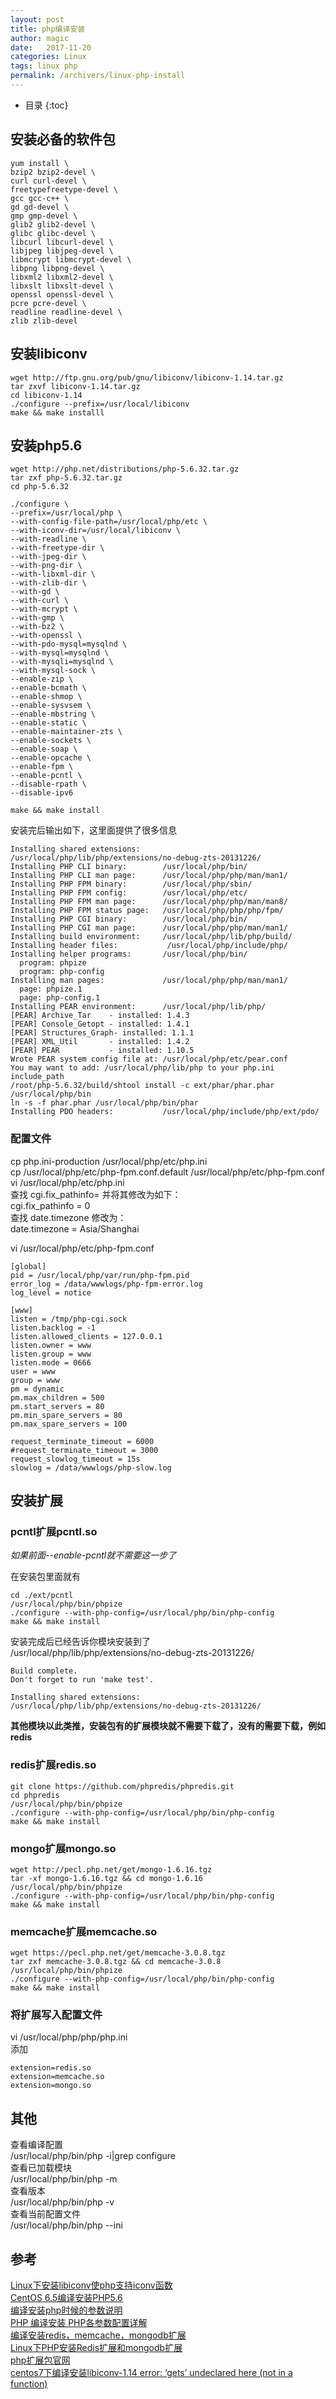 ```yaml
---
layout: post
title: php编译安装
author: magic
date:   2017-11-20
categories: Linux
tags: linux php
permalink: /archivers/linux-php-install
---
```

* 目录
{:toc}

## 安装必备的软件包
```
yum install \
bzip2 bzip2-devel \
curl curl-devel \
freetypefreetype-devel \
gcc gcc-c++ \
gd gd-devel \
gmp gmp-devel \
glib2 glib2-devel \
glibc glibc-devel \
libcurl libcurl-devel \
libjpeg libjpeg-devel \
libmcrypt libmcrypt-devel \
libpng libpng-devel \
libxml2 libxml2-devel \
libxslt libxslt-devel \
openssl openssl-devel \
pcre pcre-devel \
readline readline-devel \
zlib zlib-devel
```

<!--more-->

## 安装libiconv
```
wget http://ftp.gnu.org/pub/gnu/libiconv/libiconv-1.14.tar.gz
tar zxvf libiconv-1.14.tar.gz
cd libiconv-1.14
./configure --prefix=/usr/local/libiconv
make && make installl
```
## 安装php5.6
```
wget http://php.net/distributions/php-5.6.32.tar.gz
tar zxf php-5.6.32.tar.gz
cd php-5.6.32

./configure \
--prefix=/usr/local/php \
--with-config-file-path=/usr/local/php/etc \
--with-iconv-dir=/usr/local/libiconv \
--with-readline \
--with-freetype-dir \
--with-jpeg-dir \
--with-png-dir \
--with-libxml-dir \
--with-zlib-dir \
--with-gd \
--with-curl \
--with-mcrypt \
--with-gmp \
--with-bz2 \
--with-openssl \
--with-pdo-mysql=mysqlnd \
--with-mysql=mysqlnd \
--with-mysqli=mysqlnd \
--with-mysql-sock \
--enable-zip \
--enable-bcmath \
--enable-shmop \
--enable-sysvsem \
--enable-mbstring \
--enable-static \
--enable-maintainer-zts \
--enable-sockets \
--enable-soap \
--enable-opcache \
--enable-fpm \
--enable-pcntl \
--disable-rpath \
--disable-ipv6

make && make install
```
安装完后输出如下，这里面提供了很多信息
```
Installing shared extensions:     /usr/local/php/lib/php/extensions/no-debug-zts-20131226/
Installing PHP CLI binary:        /usr/local/php/bin/
Installing PHP CLI man page:      /usr/local/php/php/man/man1/
Installing PHP FPM binary:        /usr/local/php/sbin/
Installing PHP FPM config:        /usr/local/php/etc/
Installing PHP FPM man page:      /usr/local/php/php/man/man8/
Installing PHP FPM status page:   /usr/local/php/php/php/fpm/
Installing PHP CGI binary:        /usr/local/php/bin/
Installing PHP CGI man page:      /usr/local/php/php/man/man1/
Installing build environment:     /usr/local/php/lib/php/build/
Installing header files:           /usr/local/php/include/php/
Installing helper programs:       /usr/local/php/bin/
  program: phpize
  program: php-config
Installing man pages:             /usr/local/php/php/man/man1/
  page: phpize.1
  page: php-config.1
Installing PEAR environment:      /usr/local/php/lib/php/
[PEAR] Archive_Tar    - installed: 1.4.3
[PEAR] Console_Getopt - installed: 1.4.1
[PEAR] Structures_Graph- installed: 1.1.1
[PEAR] XML_Util       - installed: 1.4.2
[PEAR] PEAR           - installed: 1.10.5
Wrote PEAR system config file at: /usr/local/php/etc/pear.conf
You may want to add: /usr/local/php/lib/php to your php.ini include_path
/root/php-5.6.32/build/shtool install -c ext/phar/phar.phar /usr/local/php/bin
ln -s -f phar.phar /usr/local/php/bin/phar
Installing PDO headers:           /usr/local/php/include/php/ext/pdo/
```

### 配置文件  
cp php.ini-production /usr/local/php/etc/php.ini  
cp /usr/local/php/etc/php-fpm.conf.default /usr/local/php/etc/php-fpm.conf  
vi /usr/local/php/etc/php.ini  
查找 cgi.fix_pathinfo= 并将其修改为如下：  
cgi.fix_pathinfo = 0  
查找 date.timezone 修改为：  
date.timezone = Asia/Shanghai  

vi /usr/local/php/etc/php-fpm.conf
```
[global]
pid = /usr/local/php/var/run/php-fpm.pid
error_log = /data/wwwlogs/php-fpm-error.log
log_level = notice

[www]
listen = /tmp/php-cgi.sock
listen.backlog = -1
listen.allowed_clients = 127.0.0.1
listen.owner = www
listen.group = www
listen.mode = 0666
user = www
group = www
pm = dynamic
pm.max_children = 500
pm.start_servers = 80
pm.min_spare_servers = 80
pm.max_spare_servers = 100

request_terminate_timeout = 6000
#request_terminate_timeout = 3000
request_slowlog_timeout = 15s
slowlog = /data/wwwlogs/php-slow.log
```


## 安装扩展

### pcntl扩展pcntl.so

*如果前面--enable-pcntl就不需要这一步了*

在安装包里面就有

```
cd ./ext/pcntl
/usr/local/php/bin/phpize
./configure --with-php-config=/usr/local/php/bin/php-config
make && make install
```

安装完成后已经告诉你模块安装到了  
/usr/local/php/lib/php/extensions/no-debug-zts-20131226/

```
Build complete.
Don't forget to run 'make test'.

Installing shared extensions:     /usr/local/php/lib/php/extensions/no-debug-zts-20131226/
```

**其他模块以此类推，安装包有的扩展模块就不需要下载了，没有的需要下载，例如redis**  

### redis扩展redis.so
```
git clone https://github.com/phpredis/phpredis.git
cd phpredis
/usr/local/php/bin/phpize
./configure --with-php-config=/usr/local/php/bin/php-config
make && make install
```

### mongo扩展mongo.so
```
wget http://pecl.php.net/get/mongo-1.6.16.tgz
tar -xf mongo-1.6.16.tgz && cd mongo-1.6.16
/usr/local/php/bin/phpize
./configure --with-php-config=/usr/local/php/bin/php-config
make && make install
```

### memcache扩展memcache.so
```
wget https://pecl.php.net/get/memcache-3.0.8.tgz
tar zxf memcache-3.0.8.tgz && cd memcache-3.0.8
/usr/local/php/bin/phpize
./configure --with-php-config=/usr/local/php/bin/php-config
make && make install
```

### 将扩展写入配置文件  
vi /usr/local/php/php/php.ini  
添加
```
extension=redis.so
extension=memcache.so
extension=mongo.so
```
## 其他
查看编译配置  
/usr/local/php/bin/php -i|grep configure  
查看已加载模块  
/usr/local/php/bin/php -m  
查看版本  
/usr/local/php/bin/php -v  
查看当前配置文件  
/usr/local/php/bin/php --ini  

## 参考
[Linux下安装libiconv使php支持iconv函数](http://www.osyunwei.com/archives/9195.html)  
[CentOS 6.5编译安装PHP5.6](https://blog.kuoruan.com/101.html)  
[编译安装php时候的参数说明](http://www.voidcn.com/article/p-zlhpkuok-ee.html)  
[PHP 编译安装 PHP各参数配置详解](http://www.jianshu.com/p/0a79847c8151)  
[编译安装redis，memcache，mongodb扩展](http://www.webyang.net/Html/web/article_288.html)  
[Linux下PHP安装Redis扩展和mongodb扩展](http://cpper.info/2016/06/03/Install-Redis-MongoDB-Plugin-of-PHP.html)  
[php扩展包官网](https://pecl.php.net/packages.php)  
[centos7下编译安装libiconv-1.14 error: ‘gets’ undeclared here (not in a function)](http://www.rootop.org/pages/3532.html)  